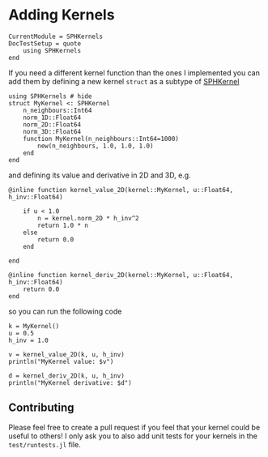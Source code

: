 # Adding Kernels

```@meta
CurrentModule = SPHKernels
DocTestSetup = quote
    using SPHKernels
end
```

If you need a different kernel function than the ones I implemented you can add them by defining a new kernel `struct` as a subtype of [SPHKernel](@ref)

```@example 1
using SPHKernels # hide
struct MyKernel <: SPHKernel
    n_neighbours::Int64
    norm_1D::Float64
    norm_2D::Float64
    norm_3D::Float64
    function MyKernel(n_neighbours::Int64=1000)
        new(n_neighbours, 1.0, 1.0, 1.0)
    end
end
```

and defining its value and derivative in 2D and 3D, e.g.

```@example 1
@inline function kernel_value_2D(kernel::MyKernel, u::Float64, h_inv::Float64)

    if u < 1.0
        n = kernel.norm_2D * h_inv^2
        return 1.0 * n
    else
        return 0.0
    end

end
```

```@example 1
@inline function kernel_deriv_2D(kernel::MyKernel, u::Float64, h_inv::Float64)
    return 0.0
end
```

so you can run the following code

```@example 1
k = MyKernel()
u = 0.5
h_inv = 1.0

v = kernel_value_2D(k, u, h_inv)
println("MyKernel value: $v")

d = kernel_deriv_2D(k, u, h_inv)
println("MyKernel derivative: $d")
```

## Contributing

Please feel free to create a pull request if you feel that your kernel could be useful to others! I only ask you to also add unit tests for your kernels in the `test/runtests.jl` file.